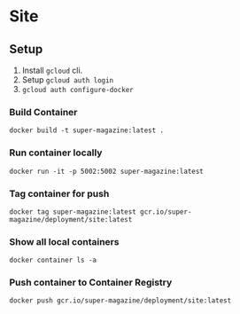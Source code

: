 # Site

## Setup

1. Install `gcloud` cli.
2. Setup `gcloud auth login`
3. `gcloud auth configure-docker`

### Build Container

```
docker build -t super-magazine:latest .
```

### Run container locally

```
docker run -it -p 5002:5002 super-magazine:latest
```

### Tag container for push

```
docker tag super-magazine:latest gcr.io/super-magazine/deployment/site:latest
```

### Show all local containers

```
docker container ls -a
```

### Push container to Container Registry

```
docker push gcr.io/super-magazine/deployment/site:latest
```